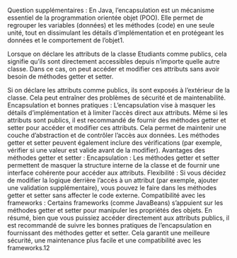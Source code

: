 Question supplémentaires :
En Java, l’encapsulation est un mécanisme essentiel de la programmation orientée objet (POO). 
Elle permet de regrouper les variables (données) et les méthodes (code) en une seule unité, tout en dissimulant les détails d’implémentation et en protégeant les données et le comportement de l’objet1.

Lorsque on déclare les attributs de la classe Etudiants comme publics, cela signifie qu’ils sont directement accessibles depuis n’importe quelle autre classe. 
Dans ce cas, on peut accéder et modifier ces attributs sans avoir besoin de méthodes getter et setter. 

Si on déclare les attributs comme publics, ils sont exposés à l’extérieur de la classe. Cela peut entraîner des problèmes de sécurité et de maintenabilité.
Encapsulation et bonnes pratiques :
L’encapsulation vise à masquer les détails d’implémentation et à limiter l’accès direct aux attributs.
Même si les attributs sont publics, il est recommandé de fournir des méthodes getter et setter pour accéder et modifier ces attributs. 
Cela permet de maintenir une couche d’abstraction et de contrôler l’accès aux données.
Les méthodes getter et setter peuvent également inclure des vérifications (par exemple, vérifier si une valeur est valide avant de la modifier).
Avantages des méthodes getter et setter :
Encapsulation : Les méthodes getter et setter permettent de masquer la structure interne de la classe et de fournir une interface cohérente pour accéder aux attributs.
Flexibilité : Si vous décidez de modifier la logique derrière l’accès à un attribut (par exemple, ajouter une validation supplémentaire), vous pouvez le faire dans les méthodes getter et setter sans affecter le code externe.
Compatibilité avec les frameworks : Certains frameworks (comme JavaBeans) s’appuient sur les méthodes getter et setter pour manipuler les propriétés des objets.
En résumé, bien que vous puissiez accéder directement aux attributs publics, il est recommandé de suivre les bonnes pratiques de l’encapsulation en fournissant des méthodes getter et setter. Cela garantit une meilleure sécurité, une maintenance plus facile et une compatibilité avec les frameworks.12
